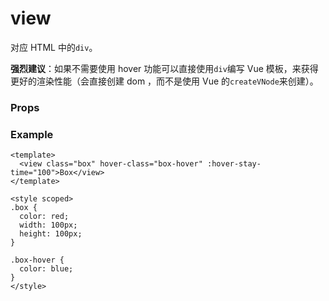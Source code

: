 <script setup>
const props = [
    {
        name: "hover-class", 
        type:"string",
        default: "none",
        required: false, 
        desc:`指定按下去的样式类。当 hover-class="none" 时，没有点击态效果`, 
        version: "0.1.0"
    },
    {
        name: "hover-stop-propagation", 
        type:"boolean",
        default: "false",
        required: false, 
        desc:"指定是否阻止本节点的祖先节点出现点击态", 
        version: "0.1.0"
    },
    {
        name: "hover-start-time", 
        type:"number",
        default: "50",
        required: false, 
        desc:"按住后多久出现点击态，单位毫秒", 
        version: "0.1.0"
    },
    {
        name: "hover-stay-time", 
        type:"number",
        default: "400",
        required: false, 
        desc:"手指松开后点击态保留时间，单位毫秒", 
        version: "0.1.0"
    },
]

</script>

# view

对应 HTML 中的`div`。

**强烈建议**：如果不需要使用 hover 功能可以直接使用`div`编写 Vue 模板，来获得更好的渲染性能（会直接创建 dom ，而不是使用 Vue 的`createVNode`来创建）。

### Props

<Props :data="props" />

### Example

```vue
<template>
  <view class="box" hover-class="box-hover" :hover-stay-time="100">Box</view>
</template>

<style scoped>
.box {
  color: red;
  width: 100px;
  height: 100px;
}

.box-hover {
  color: blue;
}
</style>
```
